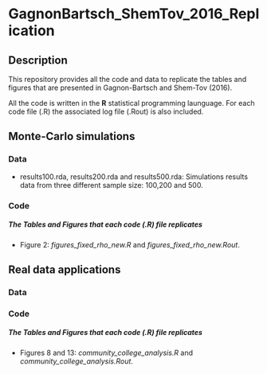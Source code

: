 # GagnonBartsch_ShemTov_2016_Replication

## Description 
This repository provides all the code and data to replicate the tables and figures that are presented in Gagnon-Bartsch and Shem-Tov (2016). 

All the code is written in the **R** statistical programming launguage. For each code file (.R) the associated log file (.Rout) is also included.

## Monte-Carlo simulations

### Data
* results100.rda, results200.rda and results500.rda: Simulations results data from three different sample size: 100,200 and 500. 

### Code
##### **The Tables and Figures that each code (.R) file replicates**  
* Figure 2: *figures_fixed_rho_new.R* and *figures_fixed_rho_new.Rout*.


## Real data applications
### Data 

### Code
##### **The Tables and Figures that each code (.R) file replicates**  
* Figures 8 and 13: *community_college_analysis.R* and *community_college_analysis.Rout*.    

